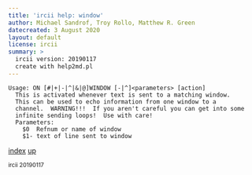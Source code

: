 ```yaml
---
title: 'ircii help: window'
author: Michael Sandrof, Troy Rollo, Matthew R. Green
datecreated: 3 August 2020
layout: default
license: ircii
summary: >
  ircii version: 20190117
  create with help2md.pl
---
```

```
Usage: ON [#|+|-|^|&|@]WINDOW [-|^]<parameters> [action]
  This is activated whenever text is sent to a matching window.
  This can be used to echo information from one window to a
  channel.  WARNING!!!  If you aren't careful you can get into some
  infinite sending loops!  Use with care!
  Parameters:
	$0	Refnum or name of window
	$1-	text of line sent to window
```

[index](index.html)
[up](..)

<small> ircii 20190117 </small>
